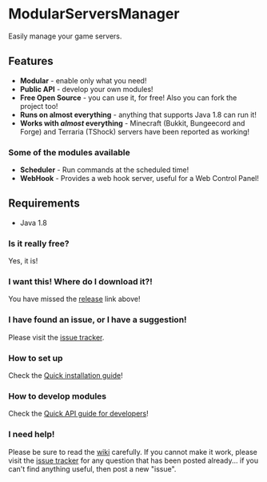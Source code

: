 # ModularServersManager
Easily manage your game servers.

## Features
- **Modular** - enable only what you need!
- **Public API** - develop your own modules!
- **Free Open Source** - you can use it, for free! Also you can fork the project too!
- **Runs on almost everything** - anything that supports Java 1.8 can run it!
- **Works with _almost_ everything** - Minecraft (Bukkit, Bungeecord and Forge) and Terraria (TShock) servers have been reported as working!

### Some of the modules available
- **Scheduler** - Run commands at the scheduled time!
- **WebHook** - Provides a web hook server, useful for a Web Control Panel!

## Requirements
- Java 1.8

### Is it really free?
Yes, it is!

### I want this! Where do I download it?!
You have missed the [release](https://github.com/ModularServersManager/ModularServersManager/releases) link above!

### I have found an issue, or I have a suggestion!
Please visit the [issue tracker](https://github.com/ModularServersManager/ModularServersManager/issues?q=is%3Aissue).

### How to set up
Check the [Quick installation guide](https://github.com/ModularServersManager/ModularServersManager/wiki/Quick-Installation-Guide)!

### How to develop modules
Check the [Quick API guide for developers](https://github.com/ModularServersManager/ModularServersManager/wiki/Quick-API-Guide-for-Developers)!

### I need help!
Please be sure to read the [wiki](https://github.com/ModularServersManager/ModularServersManager/wiki/) carefully. If you cannot make it work, please visit the [issue tracker](https://github.com/ModularServersManager/ModularServersManager/issues?q=is%3Aissue) for any question that has been posted already... if you can't find anything useful, then post a new "issue".
